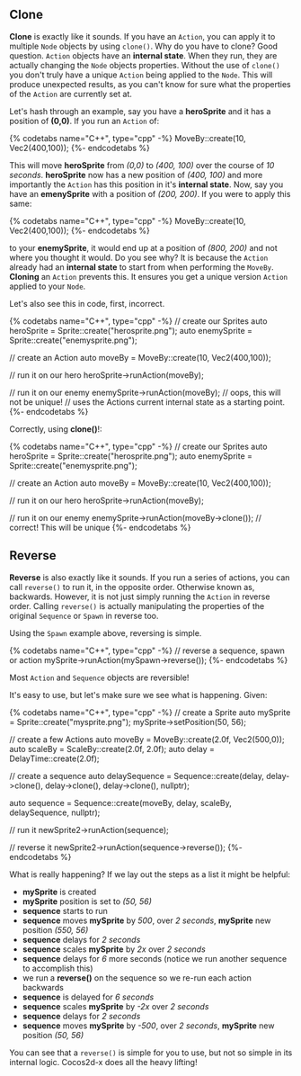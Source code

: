 ## Clone
__Clone__ is exactly like it sounds. If you have an `Action`, you can apply it to
multiple `Node` objects by using `clone()`. Why do you have to clone? Good question.
`Action` objects have an __internal state__. When they run, they are actually
changing the `Node` objects properties. Without the use of `clone()` you don't
truly have a unique `Action` being applied to the `Node`. This will produce
unexpected results, as you can't know for sure what the properties of the `Action`
are currently set at.

Let's hash through an example, say you have a __heroSprite__ and it has a position
of __(0,0)__. If you run an `Action` of:

{% codetabs name="C++", type="cpp" -%}
MoveBy::create(10, Vec2(400,100));
{%- endcodetabs %}

This will move __heroSprite__ from *(0,0)* to *(400, 100)* over the course of
*10 seconds*. __heroSprite__ now has a new position of *(400, 100)* and more
importantly the `Action` has this position in it's __internal state__. Now, say
you have an __emenySprite__ with a position of *(200, 200)*. If you were to apply
this same:

{% codetabs name="C++", type="cpp" -%}
MoveBy::create(10, Vec2(400,100));
{%- endcodetabs %}

to your __enemySprite__, it would end up at a position of *(800, 200)* and not
where you thought it would. Do you see why? It is because the `Action` already
had an __internal state__ to start from when performing the `MoveBy`. __Cloning__
an `Action` prevents this. It ensures you get a unique version `Action` applied
to your `Node`.

Let's also see this in code, first, incorrect.

{% codetabs name="C++", type="cpp" -%}
// create our Sprites
auto heroSprite = Sprite::create("herosprite.png");
auto enemySprite = Sprite::create("enemysprite.png");

// create an Action
auto moveBy = MoveBy::create(10, Vec2(400,100));

// run it on our hero
heroSprite->runAction(moveBy);

// run it on our enemy
enemySprite->runAction(moveBy); // oops, this will not be unique!
// uses the Actions current internal state as a starting point.
{%- endcodetabs %}

Correctly, using __clone()__!:

{% codetabs name="C++", type="cpp" -%}
// create our Sprites
auto heroSprite = Sprite::create("herosprite.png");
auto enemySprite = Sprite::create("enemysprite.png");

// create an Action
auto moveBy = MoveBy::create(10, Vec2(400,100));

// run it on our hero
heroSprite->runAction(moveBy);

// run it on our enemy
enemySprite->runAction(moveBy->clone()); // correct! This will be unique
{%- endcodetabs %}

## Reverse
__Reverse__ is also exactly like it sounds. If you run a series of actions, you
can call `reverse()` to run it, in the opposite order. Otherwise known as, backwards.
However, it is not just simply running the `Action` in reverse order. Calling
`reverse()` is actually manipulating the properties of the original `Sequence` or
`Spawn` in reverse too.

Using the `Spawn` example above, reversing is simple.

{% codetabs name="C++", type="cpp" -%}
// reverse a sequence, spawn or action
mySprite->runAction(mySpawn->reverse());
{%- endcodetabs %}

Most `Action` and `Sequence` objects are reversible!

It's easy to use, but let's make sure we see what is happening. Given:

{% codetabs name="C++", type="cpp" -%}
// create a Sprite
auto mySprite = Sprite::create("mysprite.png");
mySprite->setPosition(50, 56);

// create a few Actions
auto moveBy = MoveBy::create(2.0f, Vec2(500,0));
auto scaleBy = ScaleBy::create(2.0f, 2.0f);
auto delay = DelayTime::create(2.0f);

// create a sequence
auto delaySequence = Sequence::create(delay, delay->clone(), delay->clone(),
delay->clone(), nullptr);

auto sequence = Sequence::create(moveBy, delay, scaleBy, delaySequence, nullptr);

// run it
newSprite2->runAction(sequence);

// reverse it
newSprite2->runAction(sequence->reverse());
{%- endcodetabs %}

What is really happening? If we lay out the steps as a list it might be helpful:

   * __mySprite__ is created
   * __mySprite__ position is set to *(50, 56)*
   *  __sequence__ starts to run
   *  __sequence__ moves __mySprite__ by *500*, over *2 seconds*, __mySprite__ new position
      _(550, 56)_
   *  __sequence__ delays for *2 seconds*
   *  __sequence__ scales __mySprite__ by *2x* over *2 seconds*
   *  __sequence__ delays for *6* more seconds (notice we run another sequence to
   accomplish this)
   * we run a __reverse()__ on the sequence so we re-run each action backwards
   * __sequence__ is delayed for *6 seconds*
   * __sequence__ scales __mySprite__ by *-2x* over *2 seconds*
   * __sequence__ delays for *2 seconds*
   * __sequence__ moves __mySprite__ by *-500*, over *2 seconds*, __mySprite__ new position
    _(50, 56)_

You can see that a `reverse()` is simple for you to use, but not so simple in
its internal logic. Cocos2d-x does all the heavy lifting!
